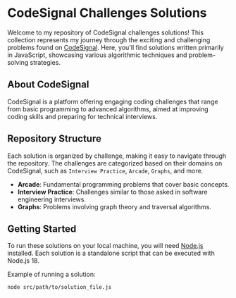 # CodeSignal Challenges Solutions

Welcome to my repository of CodeSignal challenges solutions! This collection represents my journey through the exciting and challenging problems found on [CodeSignal](https://codesignal.com/). Here, you'll find solutions written primarily in JavaScript, showcasing various algorithmic techniques and problem-solving strategies.

## About CodeSignal

CodeSignal is a platform offering engaging coding challenges that range from basic programming to advanced algorithms, aimed at improving coding skills and preparing for technical interviews.

## Repository Structure

Each solution is organized by challenge, making it easy to navigate through the repository. The challenges are categorized based on their domains on CodeSignal, such as `Interview Practice`, `Arcade`, `Graphs`, and more.

- **Arcade**: Fundamental programming problems that cover basic concepts.
- **Interview Practice**: Challenges similar to those asked in software engineering interviews.
- **Graphs**: Problems involving graph theory and traversal algorithms.

## Getting Started

To run these solutions on your local machine, you will need [Node.js](https://nodejs.org/) installed. Each solution is a standalone script that can be executed with Node.js 18.

Example of running a solution:

```bash
node src/path/to/solution_file.js
```
